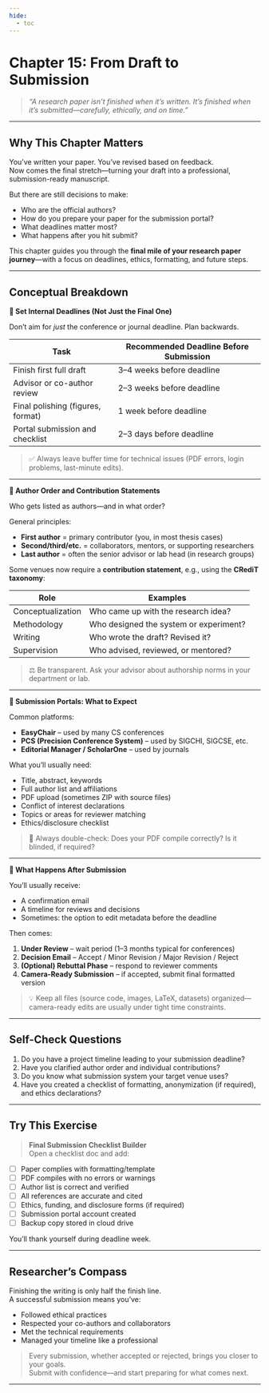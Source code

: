 ```yaml
---
hide:
  - toc
---
```


# Chapter 15: From Draft to Submission

> *“A research paper isn’t finished when it’s written. It’s finished when it’s submitted—carefully, ethically, and on time.”*

---

## Why This Chapter Matters

You’ve written your paper. You’ve revised based on feedback.  
Now comes the final stretch—turning your draft into a professional, submission-ready manuscript.

But there are still decisions to make:

- Who are the official authors?
- How do you prepare your paper for the submission portal?
- What deadlines matter most?
- What happens after you hit submit?

This chapter guides you through the **final mile of your research paper journey**—with a focus on deadlines, ethics, formatting, and future steps.

---

## Conceptual Breakdown

**🔹 Set Internal Deadlines (Not Just the Final One)**

Don’t aim for *just* the conference or journal deadline. Plan backwards.

| Task                             | Recommended Deadline Before Submission |
|----------------------------------|----------------------------------------|
| Finish first full draft          | 3–4 weeks before deadline              |
| Advisor or co-author review      | 2–3 weeks before deadline              |
| Final polishing (figures, format)| 1 week before deadline                 |
| Portal submission and checklist  | 2–3 days before deadline               |

> ✅ Always leave buffer time for technical issues (PDF errors, login problems, last-minute edits).

---

**🔹 Author Order and Contribution Statements**

Who gets listed as authors—and in what order?

General principles:

- **First author** = primary contributor (you, in most thesis cases)  
- **Second/third/etc.** = collaborators, mentors, or supporting researchers  
- **Last author** = often the senior advisor or lab head (in research groups)

Some venues now require a **contribution statement**, e.g., using the **CRediT taxonomy**:

| Role             | Examples                                      |
|------------------|-----------------------------------------------|
| Conceptualization| Who came up with the research idea?           |
| Methodology      | Who designed the system or experiment?        |
| Writing          | Who wrote the draft? Revised it?              |
| Supervision      | Who advised, reviewed, or mentored?           |

> ⚖️ Be transparent. Ask your advisor about authorship norms in your department or lab.

---

**🔹 Submission Portals: What to Expect**

Common platforms:

- **EasyChair** – used by many CS conferences  
- **PCS (Precision Conference System)** – used by SIGCHI, SIGCSE, etc.  
- **Editorial Manager / ScholarOne** – used by journals

What you’ll usually need:

- Title, abstract, keywords  
- Full author list and affiliations  
- PDF upload (sometimes ZIP with source files)  
- Conflict of interest declarations  
- Topics or areas for reviewer matching  
- Ethics/disclosure checklist

> 📌 Always double-check: Does your PDF compile correctly? Is it blinded, if required?

---

**🔹 What Happens After Submission**

You’ll usually receive:

- A confirmation email  
- A timeline for reviews and decisions  
- Sometimes: the option to edit metadata before the deadline

Then comes:

1. **Under Review** – wait period (1–3 months typical for conferences)  
2. **Decision Email** – Accept / Minor Revision / Major Revision / Reject  
3. **(Optional) Rebuttal Phase** – respond to reviewer comments  
4. **Camera-Ready Submission** – if accepted, submit final formatted version

> 💡 Keep all files (source code, images, LaTeX, datasets) organized—camera-ready edits are usually under tight time constraints.

---

## Self-Check Questions

1. Do you have a project timeline leading to your submission deadline?
2. Have you clarified author order and individual contributions?
3. Do you know what submission system your target venue uses?
4. Have you created a checklist of formatting, anonymization (if required), and ethics declarations?

---

## Try This Exercise

> **Final Submission Checklist Builder**  
> Open a checklist doc and add:

- [ ] Paper complies with formatting/template  
- [ ] PDF compiles with no errors or warnings  
- [ ] Author list is correct and verified  
- [ ] All references are accurate and cited  
- [ ] Ethics, funding, and disclosure forms (if required)  
- [ ] Submission portal account created  
- [ ] Backup copy stored in cloud drive

You’ll thank yourself during deadline week.

---

## Researcher’s Compass

Finishing the writing is only half the finish line.  
A successful submission means you’ve:

- Followed ethical practices  
- Respected your co-authors and collaborators  
- Met the technical requirements  
- Managed your timeline like a professional

> Every submission, whether accepted or rejected, brings you closer to your goals.  
> Submit with confidence—and start preparing for what comes next.

---

